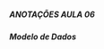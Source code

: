 <!--
Os conceitos apresentados nesta videoaula são o mapeamento MER para modelo relacional, as relações para relacionamentos binários e as chaves estrangeiras como relacionamentos.
-->

##### **ANOTAÇÕES AULA 06**

##### **Modelo de Dados**